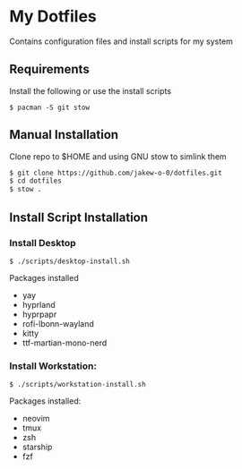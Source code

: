 # My Dotfiles
Contains configuration files and install scripts for my system



## Requirements
Install the following or use the install scripts
```
$ pacman -S git stow
```



## Manual Installation
Clone repo to $HOME and using GNU stow to simlink them
```zsh
$ git clone https://github.com/jakew-o-0/dotfiles.git
$ cd dotfiles
$ stow .
```


## Install Script Installation
### Install Desktop
```
$ ./scripts/desktop-install.sh
```
Packages installed
- yay
- hyprland
- hyprpapr
- rofi-lbonn-wayland
- kitty
- ttf-martian-mono-nerd


### Install Workstation:
```
$ ./scripts/workstation-install.sh
```
Packages installed:
- neovim
- tmux 
- zsh
- starship
- fzf
